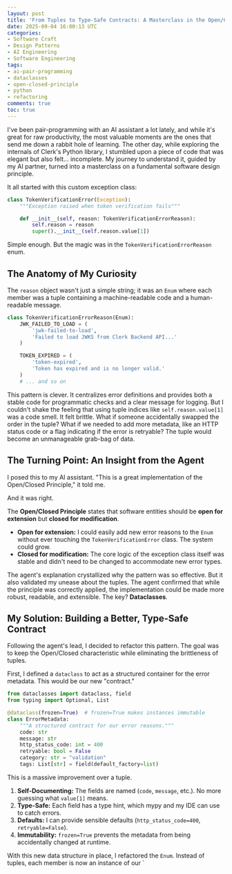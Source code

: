 ```yaml
---
layout: post
title: 'From Tuples to Type-Safe Contracts: A Masterclass in the Open/Closed Principle'
date: 2025-09-04 16:00:13 UTC
categories:
- Software Craft
- Design Patterns
- AI Engineering
- Software Engineering
tags:
- ai-pair-programming
- dataclasses
- open-closed-principle
- python
- refactoring
comments: true
toc: true
---
```


I've been pair-programming with an AI assistant a lot lately, and while it's great for raw productivity, the most valuable moments are the ones that send me down a rabbit hole of learning. The other day, while exploring the internals of Clerk's Python library, I stumbled upon a piece of code that was elegant but also felt... incomplete. My journey to understand it, guided by my AI partner, turned into a masterclass on a fundamental software design principle.

It all started with this custom exception class:

```python
class TokenVerificationError(Exception):
    """Exception raised when token verification fails"""

    def __init__(self, reason: TokenVerificationErrorReason):
        self.reason = reason
        super().__init__(self.reason.value[1])
```

Simple enough. But the magic was in the `TokenVerificationErrorReason` enum.

## The Anatomy of My Curiosity

The `reason` object wasn't just a simple string; it was an `Enum` where each member was a tuple containing a machine-readable code and a human-readable message.

```python
class TokenVerificationErrorReason(Enum):
    JWK_FAILED_TO_LOAD = (
        'jwk-failed-to-load',
        'Failed to load JWKS from Clerk Backend API...'
    )

    TOKEN_EXPIRED = (
        'token-expired',
        'Token has expired and is no longer valid.'
    )
    # ... and so on
```

This pattern is clever. It centralizes error definitions and provides both a stable code for programmatic checks and a clear message for logging. But I couldn't shake the feeling that using tuple indices like `self.reason.value[1]` was a code smell. It felt brittle. What if someone accidentally swapped the order in the tuple? What if we needed to add more metadata, like an HTTP status code or a flag indicating if the error is retryable? The tuple would become an unmanageable grab-bag of data.

## The Turning Point: An Insight from the Agent

I posed this to my AI assistant. "This is a great implementation of the Open/Closed Principle," it told me.

And it was right.

The **Open/Closed Principle** states that software entities should be **open for extension** but **closed for modification**.

-   **Open for extension:** I could easily add new error reasons to the `Enum` without ever touching the `TokenVerificationError` class. The system could grow.
-   **Closed for modification:** The core logic of the exception class itself was stable and didn't need to be changed to accommodate new error types.

The agent's explanation crystallized why the pattern was so effective. But it also validated my unease about the tuples. The agent confirmed that while the principle was correctly applied, the implementation could be made more robust, readable, and extensible. The key? **Dataclasses**.

## My Solution: Building a Better, Type-Safe Contract

Following the agent's lead, I decided to refactor this pattern. The goal was to keep the Open/Closed characteristic while eliminating the brittleness of tuples.

First, I defined a `dataclass` to act as a structured container for the error metadata. This would be our new "contract."

```python
from dataclasses import dataclass, field
from typing import Optional, List

@dataclass(frozen=True)  # frozen=True makes instances immutable
class ErrorMetadata:
    """A structured contract for our error reasons."""
    code: str
    message: str
    http_status_code: int = 400
    retryable: bool = False
    category: str = "validation"
    tags: List[str] = field(default_factory=list)
```

This is a massive improvement over a tuple.
1.  **Self-Documenting:** The fields are named (`code`, `message`, etc.). No more guessing what `value[1]` means.
2.  **Type-Safe:** Each field has a type hint, which mypy and my IDE can use to catch errors.
3.  **Defaults:** I can provide sensible defaults (`http_status_code=400`, `retryable=False`).
4.  **Immutability:** `frozen=True` prevents the metadata from being accidentally changed at runtime.

With this new data structure in place, I refactored the `Enum`. Instead of tuples, each member is now an instance of our `